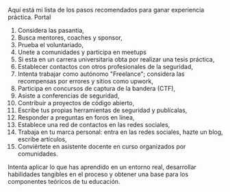 Aquí está mi lista de los pasos recomendados para ganar experiencia práctica.
Portal  
  
1. Considera las pasantia,
1. Busca mentores, coaches y sponsor,
1. Prueba el voluntariado,
1. Unete a comunidades y participa en  meetups
1. Si esta en un carrera universitaria obta por realizar una tesis práctica,
1. Establecer contactos con otros profesionales de la seguridad,
1. Intenta trabajar como autónomo "Freelance"; considera las recompensas por errores y sitios como upwork,
1. Participa en concursos de captura de la bandera (CTF),
1. Asiste a conferencias de seguridad,
1. Contribuir a proyectos de código abierto,
1. Escribe tus propias herramientas de seguridad y publícalas,
1. Responder a preguntas en foros en línea,
1. Establece una red de contactos en las redes sociales,
1. Trabaja en tu marca personal: entra en las redes sociales, hazte un blog, escribe artículos,
1. Conviértete en asistente docente en curso organizados por comunidades.

Intenta aplicar lo que has aprendido en un entorno real, desarrollar habilidades tangibles en el proceso y obtener una base para los componentes teóricos de tu educación.
